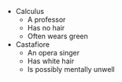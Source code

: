 * Calculus 
  * A professor 
  * Has no hair 
  * Often wears green
* Castafiore 
  * An opera singer 
  * Has white hair 
  * Is possibly mentally unwell